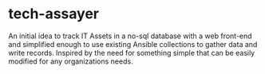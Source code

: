 # tech-assayer

An initial idea to track IT Assets in a no-sql database with a web front-end and simplified enough to use existing Ansible collections to gather data and write records.  Inspired by the need for something simple that can be easily modified for any organizations needs.
